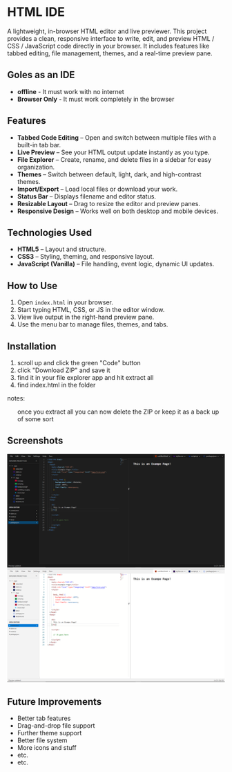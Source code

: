 # HTML IDE

A lightweight, in-browser HTML editor and live previewer. This project provides a clean, responsive interface to write, edit, and preview HTML / CSS / JavaScript code directly in your browser. It includes features like tabbed editing, file management, themes, and a real-time preview pane.

## Goles as an IDE
 - **offline** - It must work with no internet
 - **Browser Only** - It must work completely in the browser 

## Features

- **Tabbed Code Editing** – Open and switch between multiple files with a built-in tab bar.
- **Live Preview** – See your HTML output update instantly as you type.
- **File Explorer** – Create, rename, and delete files in a sidebar for easy organization.
- **Themes** – Switch between default, light, dark, and high-contrast themes.
- **Import/Export** – Load local files or download your work.
- **Status Bar** – Displays filename and editor status.
- **Resizable Layout** – Drag to resize the editor and preview panes.
- **Responsive Design** – Works well on both desktop and mobile devices.

## Technologies Used

- **HTML5** – Layout and structure.
- **CSS3** – Styling, theming, and responsive layout.
- **JavaScript (Vanilla)** – File handling, event logic, dynamic UI updates.

## How to Use

1. Open `index.html` in your browser.
2. Start typing HTML, CSS, or JS in the editor window.
3. View live output in the right-hand preview pane.
4. Use the menu bar to manage files, themes, and tabs.

## Installation

1. scroll up and click the green "Code" button
2. click "Download ZIP" and save it
3. find it in your file explorer app and hit extract all
4. find index.html in the folder

notes:
<ul>
  once you extract all you can now delete the ZIP or keep it as a back up of some sort
</ul>

## Screenshots

![An image of the IDE (dark themed)](readme_imgs/darktheme.png) 
![An image of the IDE (light themed)](readme_imgs/lighttheme.png)

## Future Improvements

- Better tab features
- Drag-and-drop file support
- Further theme support
- Better file system
- More icons and stuff
- etc.
- etc.